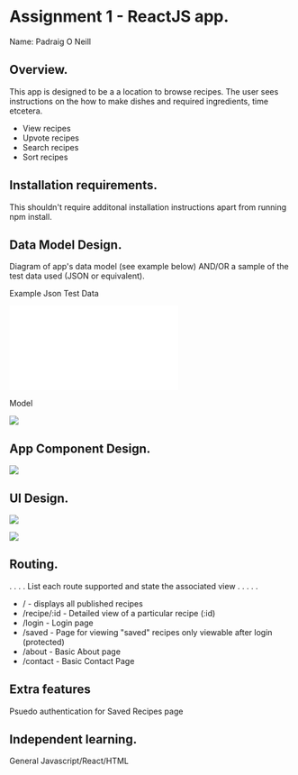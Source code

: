 # Assignment 1 - ReactJS app.

Name: Padraig O Neill

## Overview.
This app is designed to be a a location to browse recipes. The user sees instructions on the how to make dishes and required ingredients, time etcetera.

 + View recipes
 + Upvote recipes
 + Search recipes
 + Sort recipes

## Installation requirements.

This shouldn't require additonal installation instructions apart from running npm install.

## Data Model Design.

Diagram of app's data model (see example below) AND/OR a sample of the test data used (JSON or equivalent).

Example Json Test Data

![][testdata]

Model

![][model]

## App Component Design.
![][stories]


## UI Design.

![][image1]

![][image2]

## Routing.
. . . . List each route supported and state the associated view . . . . . 

+ / - displays all published recipes
+ /recipe/:id - Detailed view of a particular recipe (:id)
+ /login - Login page
+ /saved - Page for viewing "saved" recipes only viewable after login (protected)
+ /about - Basic About page
+ /contact - Basic Contact Page

## Extra features
Psuedo authentication for Saved Recipes page

## Independent learning.
General Javascript/React/HTML

[model]: ./data.jpg
[image1]: ./screen.png
[image2]: ./screen2.png
[stories]: ./storybook.png
[testdata]: ./test-data.json